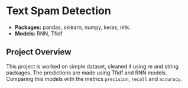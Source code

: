 # Text Spam Detection

* **Packages:** pandas, sklearn, numpy, keras, nltk.
* **Models:** RNN, Tfidf

## Project Overview

This project is worked on simple dataset, cleaned it using re and string packages.
The predictions are made using Tfidf and RNN models. Comparing this models with the metrics `precision`, `recall` and `accuracy`. 
